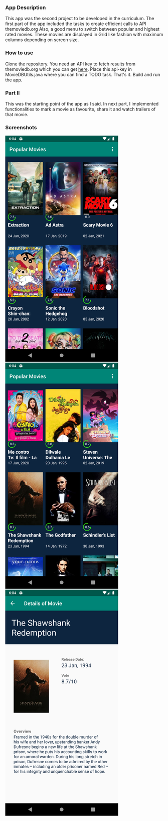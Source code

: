 ### App Description
This app was the second project to be developed in the curriculum. The first part of the app included the tasks to create efficient calls to API themoviedb.org Also, a good menu to switch between popular and highest rated movies. These movies are displayed in Grid like fashion with maximum columns depending on screen size.
### How to use
Clone the repository.
You need an API key to fetch results from themoviedb.org which you can get [here](https://developers.themoviedb.org/3).
Place this api-key in MovieDBUtils.java where you can find a TODO task.
That's it. Build and run the app.

### Part II
This was the starting point of the app as I said. In next part, I implemented functionalities to mark a movie as favourite, share it and watch trailers of that movie.

### Screenshots
<div style="float: left;">
	<img src="./screenshots/sort_by_popularity.png" width="360px" height="720px"/>
	<img src="./screenshots/sort_by_rating.png" width="360px" height="720px"/>
	<img src="./screenshots/movie_detail.png" width="360px" height="720px"/>
</div>
